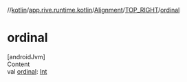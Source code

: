 //[kotlin](../../../../index.md)/[app.rive.runtime.kotlin](../../index.md)/[Alignment](../index.md)/[TOP_RIGHT](index.md)/[ordinal](ordinal.md)



# ordinal  
[androidJvm]  
Content  
val [ordinal](ordinal.md): [Int](https://kotlinlang.org/api/latest/jvm/stdlib/kotlin/-int/index.html)  



